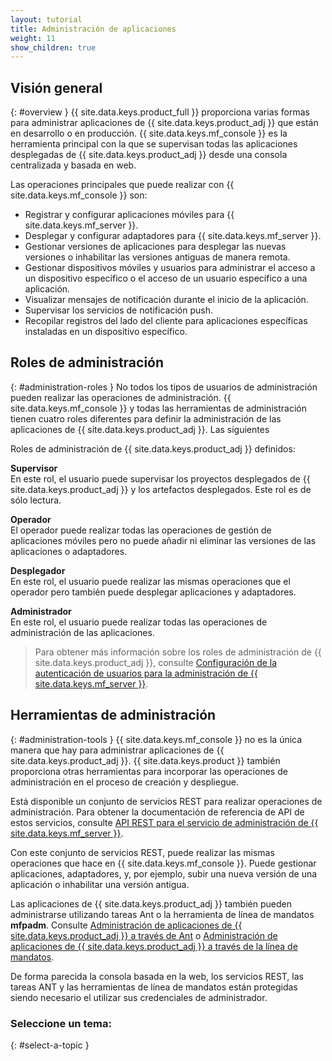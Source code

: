 ```yaml
---
layout: tutorial
title: Administración de aplicaciones
weight: 11
show_children: true
---
```

## Visión general
{: #overview }
{{ site.data.keys.product_full }} proporciona varias formas para administrar aplicaciones de {{ site.data.keys.product_adj }} que están en desarrollo o en producción.
{{ site.data.keys.mf_console }} es la herramienta principal con la que se supervisan todas las aplicaciones desplegadas de {{ site.data.keys.product_adj }} desde una consola centralizada y basada en web.


Las operaciones principales que puede realizar con {{ site.data.keys.mf_console }} son:

* Registrar y configurar aplicaciones móviles para {{ site.data.keys.mf_server }}.
* Desplegar y configurar adaptadores para {{ site.data.keys.mf_server }}.
* Gestionar versiones de aplicaciones para desplegar las nuevas versiones o inhabilitar las versiones antiguas de manera remota.
* Gestionar dispositivos móviles y usuarios para administrar el acceso a un dispositivo específico o el acceso de un usuario específico a una aplicación.
* Visualizar mensajes de notificación durante el inicio de la aplicación.
* Supervisar los servicios de notificación push.
* Recopilar registros del lado del cliente para aplicaciones específicas instaladas en un dispositivo específico.

## Roles de administración
{: #administration-roles }
No todos los tipos de usuarios de administración pueden realizar las operaciones de administración.
{{ site.data.keys.mf_console }} y todas las herramientas de administración tienen cuatro roles diferentes para definir la administración de las aplicaciones de {{ site.data.keys.product_adj }}.
Las siguientes 

Roles de administración de {{ site.data.keys.product_adj }} definidos:


**Supervisor**  
En este rol, el usuario puede supervisar los proyectos desplegados de {{ site.data.keys.product_adj }} y los artefactos desplegados.
Este rol es de sólo lectura.

**Operador**  
El operador puede realizar todas las operaciones de gestión de aplicaciones móviles pero no puede añadir ni eliminar las versiones de las aplicaciones o adaptadores.


**Desplegador**  
En este rol, el usuario puede realizar las mismas operaciones que el operador pero también puede desplegar aplicaciones y adaptadores.


**Administrador**  
En este rol, el usuario puede realizar todas las operaciones de administración de las aplicaciones.

> Para obtener más información sobre los roles de administración de {{ site.data.keys.product_adj }}, consulte [Configuración de la autenticación de usuarios para la administración de {{ site.data.keys.mf_server }}](../installation-configuration/production/server-configuration/#configuring-user-authentication-for-mobilefirst-server-administration).
## Herramientas de administración 
{: #administration-tools }
{{ site.data.keys.mf_console }} no es la única manera que hay para administrar aplicaciones de {{ site.data.keys.product_adj }}.
{{ site.data.keys.product }} también proporciona otras herramientas para incorporar las operaciones de administración en el proceso de creación y despliegue.


Está disponible un conjunto de servicios REST para realizar operaciones de administración.
Para obtener la documentación de referencia de API de estos servicios, consulte [API REST para el servicio de administración de {{ site.data.keys.mf_server }}](http://www.ibm.com/support/knowledgecenter/SSHS8R_8.0.0/com.ibm.worklight.apiref.doc/apiref/c_restapi_oview.html#restservicesapi).

Con este conjunto de servicios REST, puede realizar las mismas operaciones que hace en {{ site.data.keys.mf_console }}.
Puede gestionar aplicaciones, adaptadores, y, por ejemplo, subir una nueva versión de una aplicación o inhabilitar una versión antigua.


Las aplicaciones de {{ site.data.keys.product_adj }} también pueden administrarse utilizando tareas Ant o la herramienta de línea de mandatos **mfpadm**.
Consulte [Administración de aplicaciones de {{ site.data.keys.product_adj }} a través de Ant](using-ant) o [Administración de aplicaciones de {{ site.data.keys.product_adj }} a través de la línea de mandatos](using-cli).

De forma parecida la consola basada en la web, los servicios REST, las tareas ANT y las herramientas de línea de mandatos están protegidas siendo necesario el utilizar sus credenciales de administrador.


### Seleccione un tema:

{: #select-a-topic }

